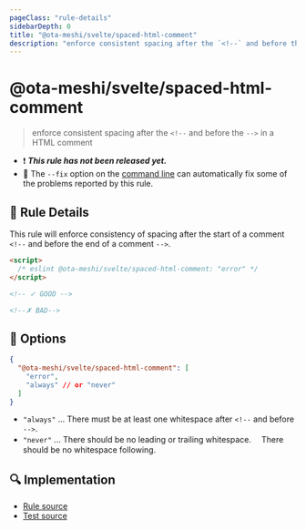 ```yaml
---
pageClass: "rule-details"
sidebarDepth: 0
title: "@ota-meshi/svelte/spaced-html-comment"
description: "enforce consistent spacing after the `<!--` and before the `-->` in a HTML comment"
---
```


# @ota-meshi/svelte/spaced-html-comment

> enforce consistent spacing after the `<!--` and before the `-->` in a HTML comment

- :exclamation: <badge text="This rule has not been released yet." vertical="middle" type="error"> **_This rule has not been released yet._** </badge>
- :wrench: The `--fix` option on the [command line](https://eslint.org/docs/user-guide/command-line-interface#fixing-problems) can automatically fix some of the problems reported by this rule.

## :book: Rule Details

This rule will enforce consistency of spacing after the start of a comment `<!--` and before the end of a comment `-->`.

<eslint-code-block fix>

<!--eslint-skip-->

```html
<script>
  /* eslint @ota-meshi/svelte/spaced-html-comment: "error" */
</script>

<!-- ✓ GOOD -->

<!--✗ BAD-->
```

</eslint-code-block>

## :wrench: Options

```json
{
  "@ota-meshi/svelte/spaced-html-comment": [
    "error",
    "always" // or "never"
  ]
}
```

- `"always"` ... There must be at least one whitespace after `<!--` and before `-->`.
- `"never"` ... There should be no leading or trailing whitespace.　 There should be no whitespace following.

## :mag: Implementation

- [Rule source](https://github.com/ota-meshi/eslint-plugin-svelte/blob/main/src/rules/spaced-html-comment.ts)
- [Test source](https://github.com/ota-meshi/eslint-plugin-svelte/blob/main/tests/src/rules/spaced-html-comment.ts)
